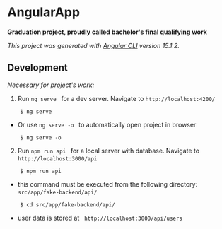 # AngularApp

**Graduation project, proudly called bachelor's final qualifying work**

*This project was generated with [Angular CLI](https://github.com/angular/angular-cli) version 15.1.2.*

## Development 

 *Necessary for project's work:*

1. Run `ng serve ` for a dev server. Navigate to `http://localhost:4200/ ` 

```
    $ ng serve 
```

- Or use `ng serve -o ` to automatically open project in browser

```
    $ ng serve -o
```

2. Run `npm run api ` for a local server with database. 
Navigate to `http://localhost:3000/api `

```
    $ npm run api
```

- this command must be executed from the following directory: `src/app/fake-backend/api/ ` 

```
    $ cd src/app/fake-backend/api/
```

- user data is stored at ` http://localhost:3000/api/users`


